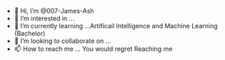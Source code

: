 - 👋 Hi, I’m @007-James-Ash
- 👀 I’m interested in ...
- 🌱 I’m currently learning ...Artificail Intelligence and Machine Learning (Bachelor)
- 💞️ I’m looking to collaborate on ...
- 📫 How to reach me ... You would regret Reaching me 

<!---
007-James-Ash/007-James-Ash is a ✨ special ✨ repository because its `README.md` (this file) appears on your GitHub profile.
You can click the Preview link to take a look at your changes.
--->
